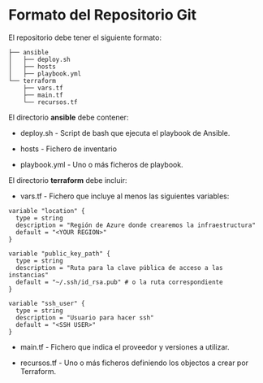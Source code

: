 # Formato del Repositorio Git

El repositorio debe tener el siguiente formato:

```
├── ansible
│   ├── deploy.sh
│   ├── hosts
│   ├── playbook.yml
└── terraform
    ├── vars.tf
    ├── main.tf
    └── recursos.tf
```


El directorio **ansible** debe contener:

* deploy.sh - Script de bash que ejecuta el playbook de Ansible.

* hosts - Fichero de inventario

* playbook.yml - Uno o más ficheros de playbook.

El directorio **terraform** debe incluir:

* vars.tf - Fichero que incluye al menos las siguientes variables:

```
variable "location" {
  type = string
  description = "Región de Azure donde crearemos la infraestructura"
  default = "<YOUR REGION>" 
}

variable "public_key_path" {
  type = string
  description = "Ruta para la clave pública de acceso a las instancias"
  default = "~/.ssh/id_rsa.pub" # o la ruta correspondiente
}

variable "ssh_user" {
  type = string
  description = "Usuario para hacer ssh"
  default = "<SSH USER>"
}
```

* main.tf - Fichero que indica el proveedor y versiones a utilizar.

* recursos.tf - Uno o más ficheros definiendo los objectos a crear por Terraform.
